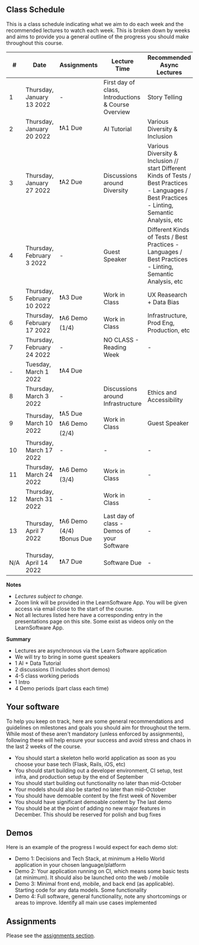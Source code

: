 ## Class Schedule

This is a class schedule indicating what we aim to do each week and the recommended lectures to watch each week. This is broken down by weeks and aims to provide you a general outline of the progress you should make throughout this course.


| # | Date | Assignments | Lecture Time | Recommended Async Lectures |
| -- | -- | -- | -- | -- |
| 1 | Thursday, January 13 2022   | - | First day of class, Introductions & Course Overview | Story Telling |
| 2 | Thursday, January 20 2022   | ❗A1 Due | AI Tutorial | Various Diversity & Inclusion |
| 3 | Thursday, January 27 2022   | ❗A2 Due | Discussions around Diversity | Various Diversity & Inclusion // start Different Kinds of Tests / Best Practices - Languages / Best Practices - Linting, Semantic Analysis, etc |
| 4 | Thursday, February 3 2022   | - | Guest Speaker | Different Kinds of Tests / Best Practices - Languages / Best Practices - Linting, Semantic Analysis, etc |
| 5 | Thursday, February 10 2022  | ❗A3 Due | Work in Class | UX Reasearch + Data Bias |
| 6 | Thursday, February 17 2022  | ❗A6 Demo (1/4) | Work in Class | Infrastructure, Prod Eng, Production, etc |
| 7 | Thursday, February 24 2022  | - | NO CLASS - Reading Week | - | 
| - | Tuesday, March 1 2022       | ❗A4 Due | | |
| 8 | Thursday, March 3 2022      | - | Discussions around Infrastructure | Ethics and Accessibility | 
| 9 | Thursday, March 10 2022     | ❗A5 Due<br>❗A6 Demo (2/4) | Work in Class | Guest Speaker | - | 
| 10 | Thursday, March 17 2022    | - | - | - | 
| 11 | Thursday, March 24 2022    | ❗A6 Demo (3/4) | Work in Class | - | 
| 12 | Thursday, March 31 2022    | - | Work in Class | - | 
| 13 | Thursday, April 7 2022     | ❗A6 Demo (4/4)<br>❗Bonus Due | Last day of class - Demos of your Software | - | 
| N/A | Thursday, April 14 2022   | ❗A7 Due  | Software Due | - |

**Notes**
- _Lectures subject to change._
- Zoom link will be provided in the LearnSoftware App. You will be given access via email close to the start of the course.
- Not all lectures listed here have a corresponding entry in the presentations page on this site. Some exist as videos only on the LearnSoftware App.

**Summary**

- Lectures are asynchronous via the Learn Software application
- We will try to bring in some guest speakers
- 1 AI + Data Tutorial
- 2 discussions (1 includes short demos)
- 4-5 class working periods
- 1 Intro
- 4 Demo periods (part class each time)

## Your software

To help you keep on track, here are some general recommendations and guidelines on milestones and goals you should aim for throughout the term. While most of these aren't mandatory (unless enforced by assignments), following these will help ensure your success and avoid stress and chaos in the last 2 weeks of the course.

- You should start a skeleton hello world application as soon as you choose your base tech (Flask, Rails, iOS, etc)
- You should start building out a developer environment, CI setup, test infra, and production setup by the end of September
- You should start building out functionality no later than mid-October 
- Your models should also be started no later than mid-October
- You should have demoable content by the first week of November
- You should have significant demoable content by The last demo  
- You should be at the point of adding no new major features in December. This should be reserved for polish and bug fixes

## Demos

Here is an example of the progress I would expect for each demo slot:

- Demo 1: Decisions and Tech Stack, at minimum a Hello World application in your chosen language/platform
- Demo 2: Your application running on CI, which means some basic tests (at minimum). It should also be launched onto the web / mobile
- Demo 3: Minimal front end, mobile, and back end (as applicable). Starting code for any data models. Some functionality
- Demo 4: Full software, general functionality, note any shortcomings or areas to improve. Identify all main use cases implemented

## Assignments

Please see the [assignments section](../assignments/README.md).
